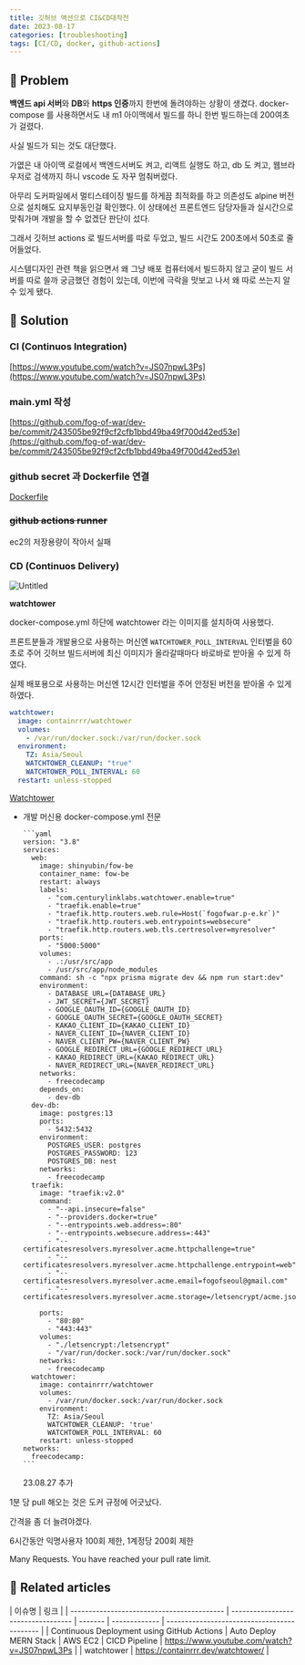 ```yaml
---
title: 깃허브 액션으로 CI&CD대작전
date: 2023-08-17
categories: [troubleshooting]
tags: [CI/CD, docker, github-actions]
---
```


## 🤔 Problem

**백엔드 api 서버**와 **DB**와 **https 인증**까지 한번에 돌려야하는 상황이 생겼다. docker-compose 를 사용하면서도 내 m1 아이맥에서 빌드를 하니 한번 빌드하는데 200여초가 걸렸다.

사실 빌드가 되는 것도 대단했다.

가엾은 내 아이맥 로컬에서 백엔드서버도 켜고, 리액트 실행도 하고, db 도 켜고, 웹브라우저로 검색까지 하니 vscode 도 자꾸 멈춰버렸다.

아무리 도커파일에서 멀티스테이징 빌드를 하게끔 최적화를 하고 의존성도 alpine 버전으로 설치해도 요지부동인걸 확인했다. 이 상태에선 프론트엔드 담당자들과 실시간으로 맞춰가며 개발을 할 수 없겠단 판단이 섰다.

그래서 깃허브 actions 로 빌드서버를 따로 두었고, 빌드 시간도 200초에서 50초로 줄어들었다.

시스템디자인 관련 책을 읽으면서 왜 그냥 배포 컴퓨터에서 빌드하지 않고 굳이 빌드 서버를 따로 쓸까 궁금했던 경험이 있는데, 이번에 극락을 맛보고 나서 왜 따로 쓰는지 알 수 있게 됐다.

## 🌱 Solution

### CI (Continuos Integration)

[https://www.youtube.com/watch?v=JS07npwL3Ps](https://www.youtube.com/watch?v=JS07npwL3Ps)

### main.yml 작성

[https://github.com/fog-of-war/dev-be/commit/243505be92f9cf2cfb1bbd49ba49f700d42ed53e](https://github.com/fog-of-war/dev-be/commit/243505be92f9cf2cfb1bbd49ba49f700d42ed53e)

### github secret 과 Dockerfile 연결

[Dockerfile](https://github.com/fog-of-war/dev-be/blob/dev/Dockerfile)

### ~~github actions runner~~

ec2의 저장용량이 작아서 실패

### CD (Continuos Delivery)

![Untitled](https://raw.githubusercontent.com/containrrr/watchtower/main/logo.png)

**watchtower**

docker-compose.yml 하단에 watchtower 라는 이미지를 설치하여 사용했다.

프론트분들과 개발용으로 사용하는 머신엔 `WATCHTOWER_POLL_INTERVAL` 인터벌을 60초로 주어 깃허브 빌드서버에 최신 이미지가 올라갈때마다 바로바로 받아올 수 있게 하였다.

실제 배포용으로 사용하는 머신엔 12시간 인터벌을 주어 안정된 버전을 받아올 수 있게 하였다.

```yaml
watchtower:
  image: containrrr/watchtower
  volumes:
    - /var/run/docker.sock:/var/run/docker.sock
  environment:
    TZ: Asia/Seoul
    WATCHTOWER_CLEANUP: "true"
    WATCHTOWER_POLL_INTERVAL: 60
  restart: unless-stopped
```

[Watchtower](https://containrrr.dev/watchtower/)

- 개발 머신용 docker-compose.yml 전문

      ```yaml
      version: "3.8"
      services:
        web:
          image: shinyubin/fow-be
          container_name: fow-be
          restart: always
          labels:
            - "com.centurylinklabs.watchtower.enable=true"
            - "traefik.enable=true"
            - "traefik.http.routers.web.rule=Host(`fogofwar.p-e.kr`)"
            - "traefik.http.routers.web.entrypoints=websecure"
            - "traefik.http.routers.web.tls.certresolver=myresolver"
          ports:
            - "5000:5000"
          volumes:
            - .:/usr/src/app
            - /usr/src/app/node_modules
          command: sh -c "npx prisma migrate dev && npm run start:dev"
          environment:
            - DATABASE_URL={DATABASE_URL}
            - JWT_SECRET={JWT_SECRET}
            - GOOGLE_OAUTH_ID={GOOGLE_OAUTH_ID}
            - GOOGLE_OAUTH_SECRET={GOOGLE_OAUTH_SECRET}
            - KAKAO_CLIENT_ID={KAKAO_CLIENT_ID}
            - NAVER_CLIENT_ID={NAVER_CLIENT_ID}
            - NAVER_CLIENT_PW={NAVER_CLIENT_PW}
            - GOOGLE_REDIRECT_URL={GOOGLE_REDIRECT_URL}
            - KAKAO_REDIRECT_URL={KAKAO_REDIRECT_URL}
            - NAVER_REDIRECT_URL={NAVER_REDIRECT_URL}
          networks:
            - freecodecamp
          depends_on:
            - dev-db
        dev-db:
          image: postgres:13
          ports:
            - 5432:5432
          environment:
            POSTGRES_USER: postgres
            POSTGRES_PASSWORD: 123
            POSTGRES_DB: nest
          networks:
            - freecodecamp
        traefik:
          image: "traefik:v2.0"
          command:
            - "--api.insecure=false"
            - "--providers.docker=true"
            - "--entrypoints.web.address=:80"
            - "--entrypoints.websecure.address=:443"
            - "--certificatesresolvers.myresolver.acme.httpchallenge=true"
            - "--certificatesresolvers.myresolver.acme.httpchallenge.entrypoint=web"
            - "--certificatesresolvers.myresolver.acme.email=fogofseoul@gmail.com"
            - "--certificatesresolvers.myresolver.acme.storage=/letsencrypt/acme.json"

          ports:
            - "80:80"
            - "443:443"
          volumes:
            - "./letsencrypt:/letsencrypt"
            - "/var/run/docker.sock:/var/run/docker.sock"
          networks:
            - freecodecamp
        watchtower:
          image: containrrr/watchtower
          volumes:
            - /var/run/docker.sock:/var/run/docker.sock
          environment:
            TZ: Asia/Seoul
            WATCHTOWER_CLEANUP: 'true'
            WATCHTOWER_POLL_INTERVAL: 60
          restart: unless-stopped
      networks:
        freecodecamp:
      ```

  23.08.27 추가

1분 당 pull 해오는 것은 도커 규정에 어긋났다.

간격을 좀 더 늘려야겠다.

6시간동안 익명사용자 100회 제한, 1계정당 200회 제한

Many Requests. You have reached your pull rate limit.

## 📎 Related articles

| 이슈명                                     | 링크                               |
| ------------------------------------------ | ---------------------------------- | ------- | ------------- | ------------------------------------------- |
| Continuous Deployment using GitHub Actions | Auto Deploy MERN Stack             | AWS EC2 | CICD Pipeline | https://www.youtube.com/watch?v=JS07npwL3Ps |
| watchtower                                 | https://containrrr.dev/watchtower/ |
